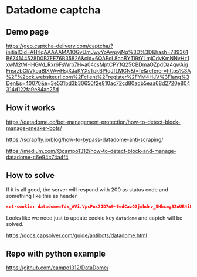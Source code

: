 # Datadome captcha

## Demo page

https://geo.captcha-delivery.com/captcha/?initialCid=AHrlqAAAAAMA1QGvUmJwyYoAwpyjNg%3D%3D&hash=789361B674144528D0B7EE76B35826&cid=6QAEcL8coBYTi9tYLmjCdyKmNNyHz1xwM2tMHHGVd_Rxr6FsWrb7H~a04csMptCPYfQ25CBDmaOZpdDa4qwAigFnsrzbCkVkoaBIXVAwHsjXJaKYXsTpkBPtqJfLMGN&t=fe&referer=https%3A%2F%2bck.websiteurl.com%2Fclient%2Fregister%2FYM4HJV%3Flang%3Den&s=40070&e=3e531bd3b30650f2e810ac72cd80adb5eaa68d2720e804314d122fa9e84ac25d

## How it works

https://datadome.co/bot-management-protection/how-to-detect-block-manage-sneaker-bots/

https://scrapfly.io/blog/how-to-bypass-datadome-anti-scraping/

https://medium.com/@campo1312/how-to-detect-block-and-manage-datadome-c6e94c74a4f4

## How to solve

If it is all good, the server will respond with 200 as status code and something like this as header

```json
set-cookie: datadome=Tdx_AVi.VpcPns7JD7n9~EedCazO2jmhdrv_5Hhxmg3ZnUB4iHxn1OE0pum84C2RrSAm_Tnbf7VfF-6.Kfy_XQGeYZBFPwQkbn2~xSmO0J; Max-Age=31536000; Domain=.captcha-delivery.com; Path=/; SameSite=Lax
```

Looks like we need just to update cookie key `datadome` and captch will be solved.

https://docs.capsolver.com/guide/antibots/datadome.html

## Repo with python example

https://github.com/campo1312/DataDome/
